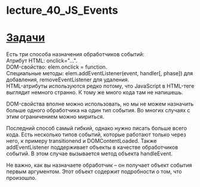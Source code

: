 # lecture_40_JS_Events  
#  [Задачи ](https://github.com/schoolteacherMP/lecture_40_JS_Events/blob/main/tasks.md)    
Есть три способа назначения обработчиков событий:  
Атрибут HTML: onclick="...".  
DOM-свойство: elem.onclick = function.  
Специальные методы: elem.addEventListener(event, handler[, phase]) для добавления, removeEventListener для удаления.  
HTML-атрибуты используются редко потому, что JavaScript в HTML-теге выглядит немного странно. К тому же много кода там не напишешь.  

DOM-свойства вполне можно использовать, но мы не можем назначить больше одного обработчика на один тип события. Во многих случаях с этим ограничением можно мириться.  

Последний способ самый гибкий, однако нужно писать больше всего кода. Есть несколько типов событий, которые работают только через него, к примеру transitionend и DOMContentLoaded. Также addEventListener поддерживает объекты в качестве обработчиков событий. В этом случае вызывается метод объекта handleEvent.  

Не важно, как вы назначаете обработчик – он получает объект события первым аргументом. Этот объект содержит подробности о том, что произошло.  
